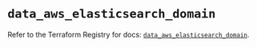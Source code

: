 # `data_aws_elasticsearch_domain`

Refer to the Terraform Registry for docs: [`data_aws_elasticsearch_domain`](https://registry.terraform.io/providers/hashicorp/aws/6.2.0/docs/data-sources/elasticsearch_domain).
